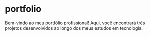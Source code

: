 # portfolio
Bem-vindo ao meu portfólio profissional! Aqui, você encontrará três projetos desenvolvidos ao longo dos meus estudos em tecnologia. 
